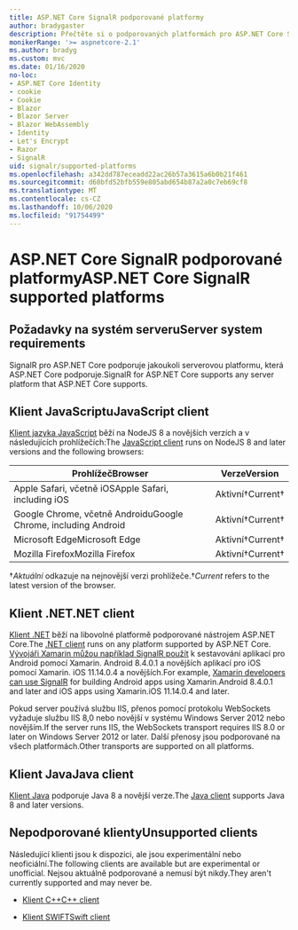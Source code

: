 ```yaml
---
title: ASP.NET Core SignalR podporované platformy
author: bradygaster
description: Přečtěte si o podporovaných platformách pro ASP.NET Core SignalR .
monikerRange: '>= aspnetcore-2.1'
ms.author: bradyg
ms.custom: mvc
ms.date: 01/16/2020
no-loc:
- ASP.NET Core Identity
- cookie
- Cookie
- Blazor
- Blazor Server
- Blazor WebAssembly
- Identity
- Let's Encrypt
- Razor
- SignalR
uid: signalr/supported-platforms
ms.openlocfilehash: a342dd787eceadd22ac26b57a3615a6b0b21f461
ms.sourcegitcommit: d60bfd52bfb559e805abd654b87a2a0c7eb69cf8
ms.translationtype: MT
ms.contentlocale: cs-CZ
ms.lasthandoff: 10/06/2020
ms.locfileid: "91754499"
---
```

# <a name="aspnet-core-no-locsignalr-supported-platforms"></a><span data-ttu-id="73cec-103">ASP.NET Core SignalR podporované platformy</span><span class="sxs-lookup"><span data-stu-id="73cec-103">ASP.NET Core SignalR supported platforms</span></span>

## <a name="server-system-requirements"></a><span data-ttu-id="73cec-104">Požadavky na systém serveru</span><span class="sxs-lookup"><span data-stu-id="73cec-104">Server system requirements</span></span>

<span data-ttu-id="73cec-105">SignalR pro ASP.NET Core podporuje jakoukoli serverovou platformu, která ASP.NET Core podporuje.</span><span class="sxs-lookup"><span data-stu-id="73cec-105">SignalR for ASP.NET Core supports any server platform that ASP.NET Core supports.</span></span>

## <a name="javascript-client"></a><span data-ttu-id="73cec-106">Klient JavaScriptu</span><span class="sxs-lookup"><span data-stu-id="73cec-106">JavaScript client</span></span>

<span data-ttu-id="73cec-107">[Klient jazyka JavaScript](xref:signalr/javascript-client) běží na NodeJS 8 a novějších verzích a v následujících prohlížečích:</span><span class="sxs-lookup"><span data-stu-id="73cec-107">The [JavaScript client](xref:signalr/javascript-client) runs on NodeJS 8 and later versions and the following browsers:</span></span>

| <span data-ttu-id="73cec-108">Prohlížeč</span><span class="sxs-lookup"><span data-stu-id="73cec-108">Browser</span></span>                          | <span data-ttu-id="73cec-109">Verze</span><span class="sxs-lookup"><span data-stu-id="73cec-109">Version</span></span>         |
| -------------------------------- | --------------- |
| <span data-ttu-id="73cec-110">Apple Safari, včetně iOS</span><span class="sxs-lookup"><span data-stu-id="73cec-110">Apple Safari, including iOS</span></span>      | <span data-ttu-id="73cec-111">Aktivní&dagger;</span><span class="sxs-lookup"><span data-stu-id="73cec-111">Current&dagger;</span></span> |
| <span data-ttu-id="73cec-112">Google Chrome, včetně Androidu</span><span class="sxs-lookup"><span data-stu-id="73cec-112">Google Chrome, including Android</span></span> | <span data-ttu-id="73cec-113">Aktivní&dagger;</span><span class="sxs-lookup"><span data-stu-id="73cec-113">Current&dagger;</span></span> |
| <span data-ttu-id="73cec-114">Microsoft Edge</span><span class="sxs-lookup"><span data-stu-id="73cec-114">Microsoft Edge</span></span>                   | <span data-ttu-id="73cec-115">Aktivní&dagger;</span><span class="sxs-lookup"><span data-stu-id="73cec-115">Current&dagger;</span></span> |
| <span data-ttu-id="73cec-116">Mozilla Firefox</span><span class="sxs-lookup"><span data-stu-id="73cec-116">Mozilla Firefox</span></span>                  | <span data-ttu-id="73cec-117">Aktivní&dagger;</span><span class="sxs-lookup"><span data-stu-id="73cec-117">Current&dagger;</span></span> |

<span data-ttu-id="73cec-118">&dagger;*Aktuální* odkazuje na nejnovější verzi prohlížeče.</span><span class="sxs-lookup"><span data-stu-id="73cec-118">&dagger;*Current* refers to the latest version of the browser.</span></span>

## <a name="net-client"></a><span data-ttu-id="73cec-119">Klient .NET</span><span class="sxs-lookup"><span data-stu-id="73cec-119">.NET client</span></span>

<span data-ttu-id="73cec-120">[Klient .NET](xref:signalr/dotnet-client) běží na libovolné platformě podporované nástrojem ASP.NET Core.</span><span class="sxs-lookup"><span data-stu-id="73cec-120">The [.NET client](xref:signalr/dotnet-client) runs on any platform supported by ASP.NET Core.</span></span> <span data-ttu-id="73cec-121">[Vývojáři Xamarin můžou například SignalR použít](https://github.com/aspnet/Announcements/issues/305) k sestavování aplikací pro Android pomocí Xamarin. Android 8.4.0.1 a novějších aplikací pro iOS pomocí Xamarin. iOS 11.14.0.4 a novějších.</span><span class="sxs-lookup"><span data-stu-id="73cec-121">For example, [Xamarin developers can use SignalR](https://github.com/aspnet/Announcements/issues/305) for building Android apps using Xamarin.Android 8.4.0.1 and later and iOS apps using Xamarin.iOS 11.14.0.4 and later.</span></span>

<span data-ttu-id="73cec-122">Pokud server používá službu IIS, přenos pomocí protokolu WebSockets vyžaduje službu IIS 8,0 nebo novější v systému Windows Server 2012 nebo novějším.</span><span class="sxs-lookup"><span data-stu-id="73cec-122">If the server runs IIS, the WebSockets transport requires IIS 8.0 or later on Windows Server 2012 or later.</span></span> <span data-ttu-id="73cec-123">Další přenosy jsou podporované na všech platformách.</span><span class="sxs-lookup"><span data-stu-id="73cec-123">Other transports are supported on all platforms.</span></span>

## <a name="java-client"></a><span data-ttu-id="73cec-124">Klient Java</span><span class="sxs-lookup"><span data-stu-id="73cec-124">Java client</span></span>

<span data-ttu-id="73cec-125">[Klient Java](xref:signalr/java-client) podporuje Java 8 a novější verze.</span><span class="sxs-lookup"><span data-stu-id="73cec-125">The [Java client](xref:signalr/java-client) supports Java 8 and later versions.</span></span>

## <a name="unsupported-clients"></a><span data-ttu-id="73cec-126">Nepodporované klienty</span><span class="sxs-lookup"><span data-stu-id="73cec-126">Unsupported clients</span></span>

<span data-ttu-id="73cec-127">Následující klienti jsou k dispozici, ale jsou experimentální nebo neoficiální.</span><span class="sxs-lookup"><span data-stu-id="73cec-127">The following clients are available but are experimental or unofficial.</span></span> <span data-ttu-id="73cec-128">Nejsou aktuálně podporované a nemusí být nikdy.</span><span class="sxs-lookup"><span data-stu-id="73cec-128">They aren't currently supported and may never be.</span></span>

* <span data-ttu-id="73cec-129">[Klient C++](https://github.com/aspnet/SignalR-Client-Cpp)</span><span class="sxs-lookup"><span data-stu-id="73cec-129">[C++ client](https://github.com/aspnet/SignalR-Client-Cpp)</span></span>

* <span data-ttu-id="73cec-130">[Klient SWIFT](https://github.com/moozzyk/SignalR-Client-Swift)</span><span class="sxs-lookup"><span data-stu-id="73cec-130">[Swift client](https://github.com/moozzyk/SignalR-Client-Swift)</span></span>
